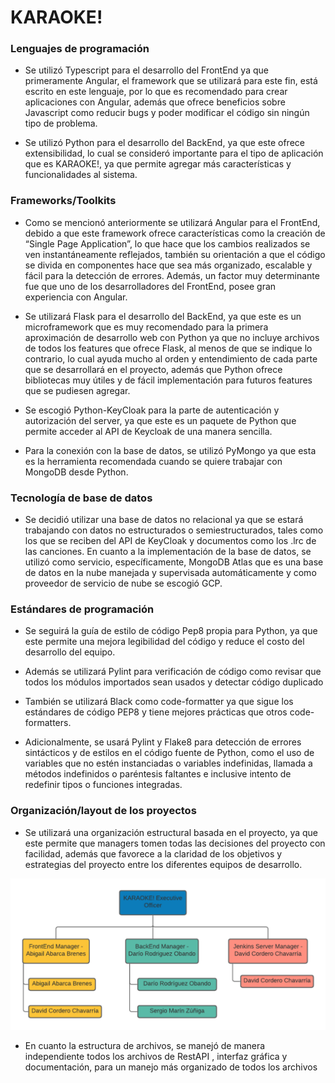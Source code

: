 # KARAOKE!

### Lenguajes de programación
 - Se utilizó Typescript para el desarrollo del FrontEnd ya que primeramente Angular, el framework que se utilizará para este fin, está escrito en este lenguaje, por lo que es recomendado para crear aplicaciones con Angular, además que ofrece beneficios sobre Javascript como reducir bugs y poder modificar el código sin ningún tipo de problema.
 
- Se utilizó Python para el desarrollo del BackEnd, ya que este ofrece extensibilidad, lo cual se consideró importante para el tipo de aplicación que es KARAOKE!, ya que permite agregar más características y funcionalidades al sistema.


### Frameworks/Toolkits
- Como se mencionó anteriormente se utilizará Angular para el FrontEnd, debido a que este framework ofrece características como la creación de “Single Page Application”, lo que hace que los cambios realizados se ven instantáneamente reflejados, también su orientación a que el código se divida en componentes hace que sea más organizado, escalable y fácil para la detección de errores. Además, un factor muy determinante fue que uno de los desarrolladores del FrontEnd, posee gran experiencia con Angular.
 
 - Se utilizará Flask para el desarrollo del BackEnd, ya que este es un microframework que es muy recomendado para la primera aproximación de desarrollo web con Python ya que no incluye archivos de todos los features que ofrece Flask, al menos de que se indique lo contrario, lo cual ayuda mucho al orden y entendimiento de cada parte que se desarrollará en el proyecto, además que Python ofrece bibliotecas muy útiles y de fácil implementación para futuros features que se pudiesen agregar.
 
- Se escogió Python-KeyCloak para la parte de autenticación y autorización del server, ya que este es un paquete de Python que permite acceder al API de Keycloak de una manera sencilla.

- Para la conexión con la base de datos, se utilizó  PyMongo ya que esta es la herramienta recomendada cuando se quiere trabajar con MongoDB desde Python.

### Tecnología de base de datos

- Se decidió utilizar una base de datos no relacional ya que se estará trabajando con datos no estructurados o semiestructurados, tales como los que se reciben del API de KeyCloak y documentos como los .lrc de las canciones. En cuanto a la implementación de la base de datos, se utilizó como servicio, específicamente, MongoDB Atlas que es una base de datos en la nube manejada y supervisada automáticamente y como proveedor de servicio de nube se escogió GCP.

### Estándares de programación
- Se seguirá la guía de estilo de código Pep8 propia para Python, ya que este permite una mejora legibilidad del código y reduce el costo del desarrollo del equipo.
- Además se utilizará Pylint para verificación de código como revisar que todos los módulos importados sean usados y detectar código duplicado

- También se utilizará  Black como code-formatter ya que sigue los estándares de código PEP8 y tiene mejores prácticas que otros code-formatters.
- Adicionalmente, se usará Pylint y Flake8 para detección de errores sintácticos y de estilos en el código fuente de Python, como el uso de variables que no estén instanciadas o variables indefinidas, llamada a métodos indefinidos o paréntesis faltantes e inclusive intento de redefinir tipos o funciones integradas.

### Organización/layout de los proyectos

- Se utilizará una organización estructural basada en el proyecto, ya que este permite que managers tomen todas las decisiones del proyecto con facilidad, además que favorece a la claridad de los objetivos y estrategias del proyecto entre los diferentes equipos de desarrollo.

<img src="images/Projectized%20Organization%20Structure.png" class="img-responsive" alt="">

- En cuanto la estructura de archivos, se manejó de manera independiente todos los archivos de RestAPI , interfaz gráfica y documentación, para un manejo más organizado de todos los archivos
